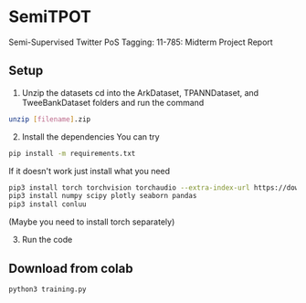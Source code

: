 # SemiTPOT
Semi-Supervised Twitter PoS Tagging: 11-785: Midterm Project Report

## Setup

1) Unzip the datasets
cd into the ArkDataset, TPANNDataset, and TweeBankDataset folders and run the command

```bash
unzip [filename].zip
```

2) Install the dependencies
You can try

```bash
pip install -m requirements.txt
```

If it doesn't work just install what you need

```bash
pip3 install torch torchvision torchaudio --extra-index-url https://download.pytorch.org/whl/cu113
pip3 install numpy scipy plotly seaborn pandas
pip3 install conluu
```

(Maybe you need to install torch separately)

3) Run the code

## Download from colab

```bash
python3 training.py
```
